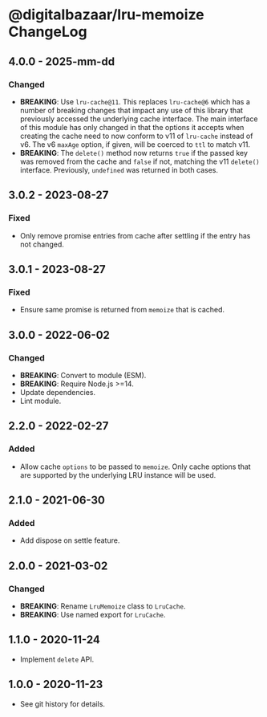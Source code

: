 # @digitalbazaar/lru-memoize ChangeLog

## 4.0.0 - 2025-mm-dd

### Changed
- **BREAKING**: Use `lru-cache@11`. This replaces `lru-cache@6` which has a
  number of breaking changes that impact any use of this library that
  previously accessed the underlying cache interface. The main interface
  of this module has only changed in that the options it accepts when
  creating the cache need to now conform to v11 of `lru-cache` instead of
  v6. The v6 `maxAge` option, if given, will be coerced to `ttl` to match
  v11.
- **BREAKING**: The `delete()` method now returns `true` if the passed key was
  removed from the cache and `false` if not, matching the v11 `delete()`
  interface. Previously, `undefined` was returned in both cases.

## 3.0.2 - 2023-08-27

### Fixed
- Only remove promise entries from cache after settling if the entry has not
  changed.

## 3.0.1 - 2023-08-27

### Fixed
- Ensure same promise is returned from `memoize` that is cached.

## 3.0.0 - 2022-06-02

### Changed
- **BREAKING**: Convert to module (ESM).
- **BREAKING**: Require Node.js >=14.
- Update dependencies.
- Lint module.

## 2.2.0 - 2022-02-27

### Added
- Allow cache `options` to be passed to `memoize`. Only cache options
  that are supported by the underlying LRU instance will be used.

## 2.1.0 - 2021-06-30

### Added
- Add dispose on settle feature.

## 2.0.0 - 2021-03-02

### Changed
- **BREAKING**: Rename `LruMemoize` class to `LruCache`.
- **BREAKING**: Use named export for `LruCache`.

## 1.1.0 - 2020-11-24

- Implement `delete` API.

## 1.0.0 - 2020-11-23

- See git history for details.
